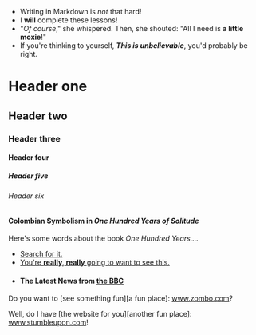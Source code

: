 * Writing in Markdown is _not_ that hard!
* I **will** complete these lessons!
* "_Of course_," she whispered. Then, she shouted: "All I need is **a little moxie**!"
* If you're thinking to yourself, **_This is unbelievable_**, you'd probably be right.
# Header one
## Header two
### Header three
#### Header four
##### Header five
###### Header six
#### Colombian Symbolism in _One Hundred Years of Solitude_
Here's some words about the book _One Hundred Years...._
* [Search for it.](www.google.com)
* [You're **really, really** going to want to see this.](www.dailykitten.com)
* #### The Latest News from [the BBC](www.bbc.com/news)
Do you want to [see something fun][a fun place]: www.zombo.com?

Well, do I have [the website for you][another fun place]: www.stumbleupon.com!
